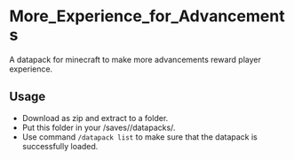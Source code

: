# More_Experience_for_Advancements
A datapack for minecraft to make more advancements reward player experience.
## Usage
+ Download as zip and extract to a folder.
+ Put this folder in your /saves/<your world name>/datapacks/.
+ Use command `/datapack list` to make sure that the datapack is successfully loaded.
